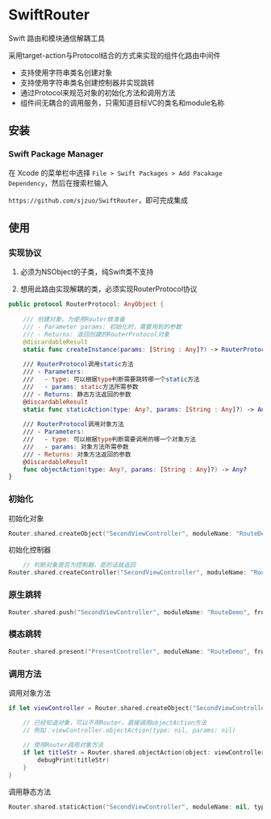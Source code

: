 # SwiftRouter


Swift 路由和模块通信解耦工具

采用target-action与Protocol结合的方式来实现的组件化路由中间件

- 支持使用字符串类名创建对象
- 支持使用字符串类名创建控制器并实现跳转
- 通过Protocol来规范对象的初始化方法和调用方法
- 组件间无耦合的调用服务，只需知道目标VC的类名和module名称

## 安装

### Swift Package Manager

在 Xcode 的菜单栏中选择 `File > Swift Packages > Add Pacakage Dependency`，然后在搜索栏输入

`https://github.com/sjzuo/SwiftRouter`，即可完成集成


## 使用

### 实现协议
1. 必须为NSObject的子类，纯Swift类不支持

2. 想用此路由实现解耦的类，必须实现RouterProtocol协议

```swift
public protocol RouterProtocol: AnyObject {
    
    /// 创建对象，为使用Router做准备
    /// - Parameter params: 初始化时，需要用到的参数
    /// - Returns: 返回创建的RouterProtocol对象
    @discardableResult
    static func createInstance(params: [String : Any]?) -> RouterProtocol
    
    /// RouterProtocol调用static方法
    /// - Parameters:
    ///   - type: 可以根据type判断需要跳转哪一个static方法
    ///   - params: static方法所需参数
    /// - Returns: 静态方法返回的参数
    @discardableResult
    static func staticAction(type: Any?, params: [String : Any]?) -> Any?
    
    /// RouterProtocol调用对象方法
    /// - Parameters:
    ///   - type: 可以根据type判断需要调用的哪一个对象方法
    ///   - params: 对象方法所需参数
    /// - Returns: 对象方法返回的参数
    @discardableResult
    func objectAction(type: Any?, params: [String : Any]?) -> Any?
}

```

### 初始化
初始化对象
```swift
Router.shared.createObject("SecondViewController", moduleName: "RouteDemo", params: ["bgColor" : UIColor.red])
```

初始化控制器
```swift
    // 判断对象是否为控制器，是的话就返回
Router.shared.createController("SecondViewController", moduleName: "RouteDemo", params: ["bgColor" : UIColor.red])
```

### 原生跳转
```swift
Router.shared.push("SecondViewController", moduleName: "RouteDemo", from: self, params: ["bgColor" : UIColor.red], animation: true)
```

### 模态跳转
```swift
Router.shared.present("PresentController", moduleName: "RouteDemo", from: self, params: nil, isNavigation: true, animation: true) {}
```

### 调用方法
调用对象方法
```swift
if let viewController = Router.shared.createObject("SecondViewController") {

    // 已经知道对象，可以不用Router，直接调用objectAction方法
    // 例如：viewController.objectAction(type: nil, params: nil)
    
    // 使用Router调用对象方法
    if let titleStr = Router.shared.objectAction(object: viewController) as? String {
        debugPrint(titleStr)
    }
}
```

调用静态方法
```swift
Router.shared.staticAction("SecondViewController", moduleName: nil, type: nil, params: nil)
```


